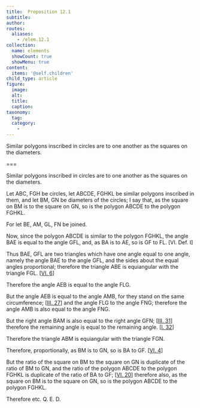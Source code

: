 ```yaml
---
title:  Proposition 12.1
subtitle: 
author:
routes:
  aliases:
    - /elem.12.1
collection:
  name: elements
  showCount: true
  showMenu: true
content:
  items: '@self.children'
child_type: article
figure:
  image:
  alt:
  title:
  caption:
taxonomy:
  tag:
  category:
    - 
---
```


<p>
       <hi rend="ital">Similar polygons inscribed in circles are to one another as the squares on the diameters.</hi>
      </p>

===

<p>
       <span class="ital">Similar polygons inscribed in circles are to one another as the squares on the diameters.</span>
      </p>

<p>Let <span class="ital">ABC</span>, <span class="ital">FGH</span> be circles, let <span class="ital">ABCDE</span>, <span class="ital">FGHKL</span> be similar polygons inscribed in them, and let <span class="ital">BM</span>, <span class="ital">GN</span> be diameters of the circles; I say that, as the square on <span class="ital">BM</span> is to the square on <span class="ital">GN</span>, so is the polygon <span class="ital">ABCDE</span> to the polygon <span class="ital">FGHKL</span>. 
      </p>

<p>For let <span class="ital">BE</span>, <span class="ital">AM</span>, <span class="ital">GL</span>, <span class="ital">FN</span> be joined. </p>

<p>Now, since the polygon <span class="ital">ABCDE</span> is similar to the polygon <span class="ital">FGHKL</span>, the angle <span class="ital">BAE</span> is equal to the angle <span class="ital">GFL</span>, and, as <span class="ital">BA</span> is to <span class="ital">AE</span>, so is <span class="ital">GF</span> to <span class="ital">FL</span>. [VI. Def. I] </p>

<p>Thus <span class="ital">BAE</span>, <span class="ital">GFL</span> are two triangles which have one angle equal to one angle, namely the angle <span class="ital">BAE</span> to the angle <span class="ital">GFL</span>, and the sides about the equal angles proportional; therefore the triangle <span class="ital">ABE</span> is equiangular with the triangle <span class="ital">FGL</span>. [<a href="/elem.6.6">VI. 6</a>] </p>

<p>Therefore the angle <span class="ital">AEB</span> is equal to the angle <span class="ital">FLG</span>. <pb n="370"/></p>

<p>But the angle <span class="ital">AEB</span> is equal to the angle <span class="ital">AMB</span>, for they stand on the same circumference; [<a href="/elem.3.27">III. 27</a>] and the angle <span class="ital">FLG</span> to the angle <span class="ital">FNG</span>; therefore the angle <span class="ital">AMB</span> is also equal to the angle <span class="ital">FNG</span>. </p>

<p>But the right angle <span class="ital">BAM</span> is also equal to the right angle <span class="ital">GFN</span>; [<a href="/elem.3.31">III. 31</a>] therefore the remaining angle is equal to the remaining angle. [<a href="/elem.1.32">I. 32</a>] </p>

<p>Therefore the triangle <span class="ital">ABM</span> is equiangular with the triangle <span class="ital">FGN</span>. </p>

<p>Therefore, proportionally, as <span class="ital">BM</span> is to <span class="ital">GN</span>, so is <span class="ital">BA</span> to <span class="ital">GF</span>. [<a href="/elem.6.4">VI. 4</a>] </p>

<p>But the ratio of the square on <span class="ital">BM</span> to the square on <span class="ital">GN</span> is duplicate of the ratio of <span class="ital">BM</span> to <span class="ital">GN</span>, and the ratio of the polygon <span class="ital">ABCDE</span> to the polygon <span class="ital">FGHKL</span> is duplicate of the ratio of <span class="ital">BA</span> to <span class="ital">GF</span>; [<a href="/elem.6.20">VI. 20</a>] therefore also, as the square on <span class="ital">BM</span> is to the square on <span class="ital">GN</span>, so is the polygon <span class="ital">ABCDE</span> to the polygon <span class="ital">FGHKL</span>. </p>

<p>Therefore etc. Q. E. D.</p>
